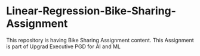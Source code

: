 # Linear-Regression-Bike-Sharing-Assignment
This repository is having Bike Sharing Assignment content. This Assignment is part of Upgrad Executive PGD for AI and ML
